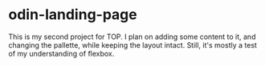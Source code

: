 # odin-landing-page
This is my second project for TOP. I plan on adding some content to it, and changing the pallette, while keeping the layout intact. Still, it's mostly a test of my understanding of flexbox.